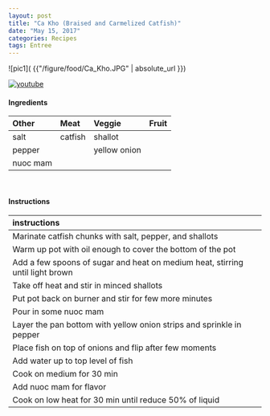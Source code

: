 ```yaml
---
layout: post
title: "Ca Kho (Braised and Carmelized Catfish)"
date: "May 15, 2017"
categories: Recipes
tags: Entree
---
```




![pic1]( {{"/figure/food/Ca_Kho.JPG" | absolute_url }})

[![youtube](http://img.youtube.com/vi/hrJyKrzsjNs/0.jpg)](http://www.youtube.com/watch?v=hrJyKrzsjNs)


#### Ingredients

<table class = "presenttab">
 <thead>
  <tr>
   <th style="text-align:left;"> Other </th>
   <th style="text-align:left;"> Meat </th>
   <th style="text-align:left;"> Veggie </th>
   <th style="text-align:left;"> Fruit </th>
  </tr>
 </thead>
<tbody>
  <tr>
   <td style="text-align:left;"> salt </td>
   <td style="text-align:left;"> catfish </td>
   <td style="text-align:left;"> shallot </td>
   <td style="text-align:left;">  </td>
  </tr>
  <tr>
   <td style="text-align:left;"> pepper </td>
   <td style="text-align:left;">  </td>
   <td style="text-align:left;"> yellow onion </td>
   <td style="text-align:left;">  </td>
  </tr>
  <tr>
   <td style="text-align:left;"> nuoc mam </td>
   <td style="text-align:left;">  </td>
   <td style="text-align:left;">  </td>
   <td style="text-align:left;">  </td>
  </tr>
</tbody>
</table>

<br>

#### Instructions

<table class = "presenttabnoh">
 <thead>
  <tr>
   <th style="text-align:left;"> instructions </th>
  </tr>
 </thead>
<tbody>
  <tr>
   <td style="text-align:left;"> Marinate catfish chunks with salt, pepper, and shallots </td>
  </tr>
  <tr>
   <td style="text-align:left;"> Warm up pot with oil enough to cover the bottom of the pot </td>
  </tr>
  <tr>
   <td style="text-align:left;"> Add a few spoons of sugar and heat on medium heat, stirring until light brown </td>
  </tr>
  <tr>
   <td style="text-align:left;"> Take off heat and stir in minced shallots </td>
  </tr>
  <tr>
   <td style="text-align:left;"> Put pot back on burner and stir for few more minutes </td>
  </tr>
  <tr>
   <td style="text-align:left;"> Pour in some nuoc mam </td>
  </tr>
  <tr>
   <td style="text-align:left;"> Layer the pan bottom with yellow onion strips and sprinkle in pepper </td>
  </tr>
  <tr>
   <td style="text-align:left;"> Place fish on top of onions and flip after few moments </td>
  </tr>
  <tr>
   <td style="text-align:left;"> Add water up to top level of fish </td>
  </tr>
  <tr>
   <td style="text-align:left;"> Cook on medium for 30 min </td>
  </tr>
  <tr>
   <td style="text-align:left;"> Add nuoc mam for flavor </td>
  </tr>
  <tr>
   <td style="text-align:left;"> Cook on low heat for 30 min until reduce 50% of liquid </td>
  </tr>
</tbody>
</table>

